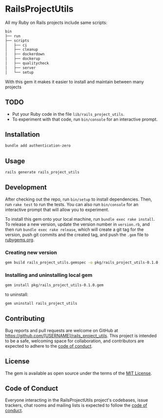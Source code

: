# RailsProjectUtils

All my Ruby on Rails projects include same scripts:

```bash
bin
├── run
├── scripts
│   ├── ci
│   ├── cleanup
│   ├── dockerdown
│   ├── dockerup
│   ├── qualitycheck
│   ├── server
│   └── setup
```

With this gem it makes it easier to install and maintain between many projects

## TODO

- Put your Ruby code in the file `lib/rails_project_utils`.
- To experiment with that code, run `bin/console` for an interactive prompt.

## Installation

```bash
bundle add authentication-zero
```

## Usage

```bash
rails generate rails_project_utils
```

## Development

After checking out the repo, run `bin/setup` to install dependencies. Then, run `rake test` to run the tests. You can also run `bin/console` for an interactive prompt that will allow you to experiment.

To install this gem onto your local machine, run `bundle exec rake install`. To release a new version, update the version number in `version.rb`, and then run `bundle exec rake release`, which will create a git tag for the version, push git commits and the created tag, and push the `.gem` file to [rubygems.org](https://rubygems.org).

### Creating new version

```bash
gem build rails_project_utils.gemspec -o pkg/rails_project_utils-0.1.0.gem
```

### Installing and uninstalling local gem

```bash
gem install pkg/rails_project_utils-0.1.0.gem
```

to uninstall:

```bash
gem uninstall rails_project_utils
```

## Contributing

Bug reports and pull requests are welcome on GitHub at https://github.com/[USERNAME]/rails_project_utils. This project is intended to be a safe, welcoming space for collaboration, and contributors are expected to adhere to the [code of conduct](https://github.com/[USERNAME]/rails_project_utils/blob/main/CODE_OF_CONDUCT.md).

## License

The gem is available as open source under the terms of the [MIT License](https://opensource.org/licenses/MIT).

## Code of Conduct

Everyone interacting in the RailsProjectUtils project's codebases, issue trackers, chat rooms and mailing lists is expected to follow the [code of conduct](https://github.com/[USERNAME]/rails_project_utils/blob/main/CODE_OF_CONDUCT.md).
